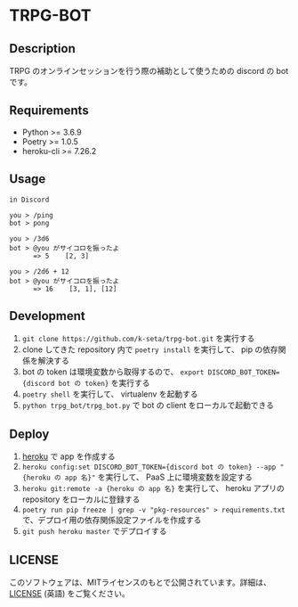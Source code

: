# TRPG-BOT
## Description
TRPG のオンラインセッションを行う際の補助として使うための discord の bot です。

## Requirements
- Python >= 3.6.9
- Poetry >= 1.0.5
- heroku-cli >= 7.26.2

## Usage
```
in Discord

you > /ping
bot > pong

you > /3d6
bot > @you がサイコロを振ったよ
      => 5    [2, 3]

you > /2d6 + 12
bot > @you がサイコロを振ったよ
      => 16    [3, 1], [12]
```

## Development
1. `git clone https://github.com/k-seta/trpg-bot.git` を実行する
1. clone してきた repository 内で `poetry install` を実行して、 pip の依存関係を解決する
1. bot の token は環境変数から取得するので、 `export DISCORD_BOT_TOKEN={discord bot の token}` を実行する
1. `poetry shell` を実行して、 virtualenv を起動する
1. `python trpg_bot/trpg_bot.py` で bot の client をローカルで起動できる

## Deploy
1. [heroku](https://jp.heroku.com/) で app を作成する
1. `heroku config:set DISCORD_BOT_TOKEN={discord bot の token} --app "{heroku の app 名}"` を実行して、 PaaS 上に環境変数を設定する
1. `heroku git:remote -a {heroku の app 名}` を実行して、 heroku アプリの repository をローカルに登録する
1. `poetry run pip freeze | grep -v "pkg-resources" > requirements.txt` で、デプロイ用の依存関係設定ファイルを作成する
1. `git push heroku master` でデプロイする

## LICENSE
このソフトウェアは、MITライセンスのもとで公開されています。詳細は、 [LICENSE](https://github.com/k-seta/trpg-bot/blob/master/LICENSE) (英語) をご覧ください。
